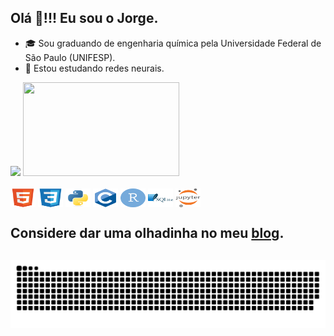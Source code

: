 ## Olá 👋!!! Eu sou o Jorge.

- 🎓 Sou graduando de engenharia química pela Universidade Federal de São Paulo (UNIFESP).
- 🌱 Estou estudando redes neurais. 


<div> 
<img height="150em"  src ="https://github-readme-stats.vercel.app/api?username=jorgelum&show_icons=true&theme=moltack&include_all_commits=true"/>
<img height="150em" width ="250em" src ="https://github-readme-stats.vercel.app/api/top-langs/?username=jorgelum&hide_progress=false&theme=moltack"/>  
</div>

<div style="display: inline_block"><br>  
  <img align="center" alt="Jorge-HTML" height="30" width="40" src="https://raw.githubusercontent.com/devicons/devicon/master/icons/html5/html5-original.svg">
  <img align="center" alt="Jorge-CSS" height="30" width="40" src="https://raw.githubusercontent.com/devicons/devicon/master/icons/css3/css3-original.svg">
  <img align="center" alt="Jorge-Python" height="30" width="40" src="https://raw.githubusercontent.com/devicons/devicon/master/icons/python/python-original.svg">
  <img align="center" alt="Jorge-R" height="30" width="40" src="https://raw.githubusercontent.com/devicons/devicon/55609aa5bd817ff167afce0d965585c92040787a/icons/c/c-original.svg">
  <img align="center" alt="Jorge-R" height="30" width="40" src="https://raw.githubusercontent.com/devicons/devicon/55609aa5bd817ff167afce0d965585c92040787a/icons/rstudio/rstudio-plain.svg">
<img align="center" alt="Jorge-SQL" height="30" width="40" src="https://raw.githubusercontent.com/devicons/devicon/55609aa5bd817ff167afce0d965585c92040787a/icons/sqlite/sqlite-original-wordmark.svg">
  <img align="center" alt="Jorge-jupyter" height="30" width="40" src="https://raw.githubusercontent.com/devicons/devicon/55609aa5bd817ff167afce0d965585c92040787a/icons/jupyter/jupyter-original-wordmark.svg">
</div>

##  Considere dar uma olhadinha no meu [blog](jormendes.netlify.app).
## 

 <picture>
  <source media="(prefers-color-scheme: dark)" srcset="https://raw.githubusercontent.com/jorgelum/jorgelum/output/github-contribution-grid-snake-dark.svg">
  <source media="(prefers-color-scheme: light)" srcset="https://raw.githubusercontent.com/jorgelum/jorgelum/output/github-contribution-grid-snake.svg">
  <img alt="github contribution grid snake animation" src="https://raw.githubusercontent.com/jorgelum/jorgelum/output/github-contribution-grid-snake.svg">
</picture>
</div>

